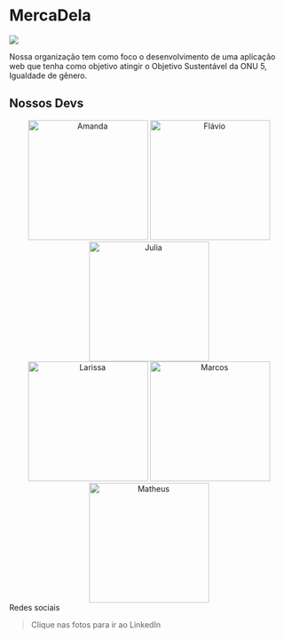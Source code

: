 <!--

**Here are some ideas to get you started:**

🙋‍♀️ A short introduction - what is your organization all about?
🌈 Contribution guidelines - how can the community get involved?
👩‍💻 Useful resources - where can the community find your docs? Is there anything else the community should know?
🍿 Fun facts - what does your team eat for breakfast?
🧙 Remember, you can do mighty things with the power of [Markdown](https://docs.github.com/github/writing-on-github/getting-started-with-writing-and-formatting-on-github/basic-writing-and-formatting-syntax)
-->
# MercaDela

<a href="https://mercadela-front.vercel.app/"><img src="https://media.discordapp.net/attachments/1139577278892875784/1177223442630721606/logo-mercadela-principal.png?ex=6571b9c4&is=655f44c4&hm=12b6d00df5c1b55af3ce1d5ce57cc9e570eb4290c8bfb8b18c7fda15f216f68a&=&format=webp&width=830&height=701"></a>

<p> Nossa organização tem como foco o desenvolvimento de uma aplicação web que tenha como objetivo atingir o Objetivo Sustentável da ONU 5, Igualdade de gênero.</p>

## Nossos Devs
<div align="center">
  <div> 
    <a href="https://www.linkedin.com/in/amanda-leticia-gomes-677101160/" target="_blank"><img alt="Amanda" height="216" width="216" src="https://cdn.discordapp.com/attachments/1050597957352833117/1176528914655490068/20230409_163831.jpg"></a>
    <a href="https://www.linkedin.com/in/flaviosfarias/" target="_blank"><img alt="Flávio" height="216" width="216" src="https://cdn.discordapp.com/attachments/1139577278892875784/1176499788393496627/image.png"/></a>
    <a href="https://www.linkedin.com/in/juliadom/" target="_blank"><img alt="Julia" height="216" width="216" src="https://cdn.discordapp.com/attachments/1139577278892875784/1176502380246876220/testte-foto.png"/></a>
  </div>
  <div>
    <a href="https://www.linkedin.com/in/larissadias-santos/" target="_blank"><img alt="Larissa" height="216" width="216" src="https://cdn.discordapp.com/attachments/1139577278892875784/1176505671009718292/image.png"/></a>
    <a href="https://www.linkedin.com/in/marcos-dantas/" target="_blank"><img alt="Marcos" height="216" width="216" src="https://cdn.discordapp.com/attachments/1139577278892875784/1176500483318358077/image.png"/> </a>
    <a href="https://www.linkedin.com/in/matheus-ps-dev/" target="_blank"><img alt="Matheus" height="216" width="216" src="https://media.discordapp.net/attachments/1071094420109262960/1176533442628943912/image0.jpg"/> </a>    
  </div>
</div>
Redes sociais

> Clique nas fotos para ir ao LinkedIn

